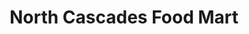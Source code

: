 ---
title: "North Cascades Food Mart"
url: /sedro-woolley/north-cascades-food-mart/
shop: Lebensmittel
---